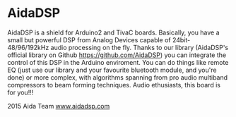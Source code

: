 # AidaDSP

AidaDSP is a shield for Arduino2 and TivaC boards.
Basically, you have a small but powerful DSP from Analog Devices
capable of 24bit-48/96/192kHz audio processing on the fly. 
Thanks to our library (AidaDSP's official library on Github https://github.com/AidaDSP) you can
integrate the control of this DSP in the Arduino enviroment.
You can do things like remote EQ (just use our library and your favourite bluetooth module, and you're done)
or more complex, with algorithms spanning from pro audio multiband compressors to beam forming techniques.
Audio ethusiasts, this board is for you!!!

2015 Aida Team
www.aidadsp.com
